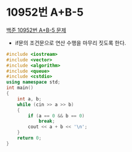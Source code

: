 # 10952번 A+B-5

[백준 10952번 A+B-5 문제](https://www.acmicpc.net/problem/10952)

- if문의 조건문으로 연산 수행을 마무리 짓도록 한다.

```c++
#include <iostream>
#include <vector>
#include <algorithm>
#include <queue>
#include <cstdio>
using namespace std;
int main()
{
    int a, b;
    while (cin >> a >> b)
    {
        if (a == 0 && b == 0)
            break;
        cout << a + b << '\n';
    }
    return 0;
}
```

